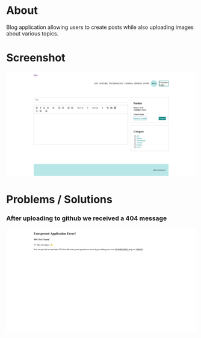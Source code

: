 # About
Blog application allowing users to create posts while also uploading images about various topics. 

# Screenshot
<img src="screenshot.png" />

# Problems / Solutions
<h3>After uploading to github we received a 404 message</h3>
<img src="screenshot-error.png" />

